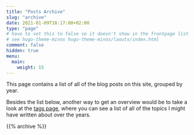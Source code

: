 ```yaml
---
title: "Posts Archive"
slug: "archive"
date: 2021-01-09T16:17:00+02:00
type: "page"
# have to set this to false so it doesn't show in the frontpage list
# see hugo-theme-minos hugo-theme-minos/laouts/index.html
comment: false
hidden: true
menu:
  main:
    weight: 15
---
```


This page contains a list of all of the blog posts on this site, grouped by
year.

Besides the list below, another way to get an overview would be to take a look
at the [tags page](/tags), where you can see a list of all of the topics I
might have written about over the years.

{{% archive %}}
